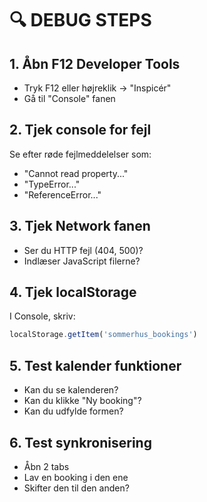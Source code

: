 # 🔍 DEBUG STEPS

## 1. Åbn F12 Developer Tools
- Tryk F12 eller højreklik → "Inspicér"
- Gå til "Console" fanen

## 2. Tjek console for fejl
Se efter røde fejlmeddelelser som:
- "Cannot read property..."
- "TypeError..."
- "ReferenceError..."

## 3. Tjek Network fanen
- Ser du HTTP fejl (404, 500)?
- Indlæser JavaScript filerne?

## 4. Tjek localStorage
I Console, skriv:
```javascript
localStorage.getItem('sommerhus_bookings')
```

## 5. Test kalender funktioner
- Kan du se kalenderen?
- Kan du klikke "Ny booking"?
- Kan du udfylde formen?

## 6. Test synkronisering
- Åbn 2 tabs
- Lav en booking i den ene
- Skifter den til den anden?